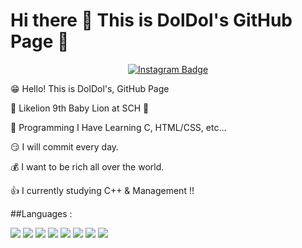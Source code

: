 # Hi there 👋 This is DolDol's GitHub Page 🤩


<div align=center>
	
[![Instagram Badge](https://img.shields.io/badge/Instagram-ff69b4?style=flat-square&logo=instagram&logoColor=white&link=https://www.instagram.com/4.14_yun/)](https://www.instagram.com/4.14_yun/)	
 

</div>

😁 Hello! This is DolDol's, GitHub Page

🦁 Likelion 9th Baby Lion at SCH 🦁

🤩 Programming I Have Learning C, HTML/CSS, etc...

😏 I will commit every day.

💰 I want to be rich all over the world.

👍 I currently studying C++ & Management !!


##Languages :

<img src="https://img.shields.io/badge/C-FF0000?style=for-the-badge&logo=c&logoColor=white"> <img src="https://img.shields.io/badge/C++-FF8000?style=for-the-badge&logo=C++&logoColor=white"> <img src="https://img.shields.io/badge/html-FFFF00?style=for-the-badge&logo=html5&logoColor=white"> <img src="https://img.shields.io/badge/css-40FF00?style=for-the-badge&logo=css3&logoColor=white"> <img src="https://img.shields.io/badge/Github-0000FF?style=for-the-badge&logo=github&logoColor=white"> <img src="https://img.shields.io/badge/JAVA-29088A?style=for-the-badge&logo=java&logoColor=white"> <img src="https://img.shields.io/badge/Python-DF01D7?style=for-the-badge&logo=python&logoColor=white"> <img src="https://img.shields.io/badge/Django-B40486?style=for-the-badge&logo=django&logoColor=white"> 
